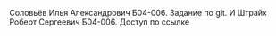 Соловьёв Илья Александрович Б04-006.
Задание по git.
И Штрайх Роберт Сергеевич Б04-006.
Доступ по ссылке
